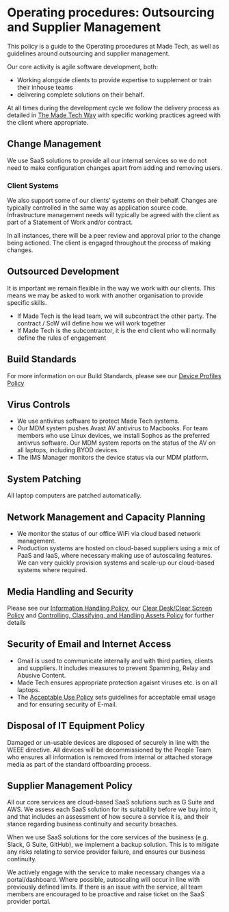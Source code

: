 # Operating procedures: Outsourcing and Supplier Management

This policy is a guide to the Operating procedures at Made Tech, as well as guidelines around outsourcing and supplier management. 

Our core activity is agile software development, both: 
- Working alongside clients to provide expertise to supplement or train their inhouse teams 
- delivering complete solutions on their behalf. 

At all times during the development cycle we follow the delivery process as detailed in [The Made Tech Way](https://github.com/madetech/way) with specific working practices agreed with the client where appropriate.

## Change Management

We use SaaS solutions to provide all our internal services so we do not need to make configuration changes apart from adding and removing users.

### Client Systems

We also support some of our clients’ systems on their behalf. Changes are typically controlled in the same way as application source code. Infrastructure management needs will typically be agreed with the client as part of a Statement of Work and/or contract.

In all instances, there will be a peer review and approval prior to the change being actioned. The client is engaged throughout the process of making changes.

## Outsourced Development

It is important we remain flexible in the way we work with our clients. This means we may be asked to work with another organisation to provide specific skills.
 - If Made Tech is the lead team, we will subcontract the other party. The contract / SoW will define how we will work together
 - If Made Tech is the subcontractor, it is the end client who will normally define the rules of engagement

## Build Standards
For more information on our Build Standards, please see our [Device Profiles Policy](company/device_profiles.md)

## Virus Controls
 - We use antivirus software to protect Made Tech systems.
 - Our MDM system pushes Avast AV antivirus to Macbooks. For team members who use Linux devices, we install Sophos as the preferred antivrus software. Our MDM system reports on the status of the AV on all laptops, including BYOD devices. 
 - The IMS Manager monitors the device status via our MDM platform.
## System Patching
All laptop computers are patched automatically.

## Network Management and Capacity Planning
 - We monitor the status of our office WiFi via cloud based network management.
 - Production systems are hosted on cloud-based suppliers using a mix of PaaS and IaaS, where necessary making use of autoscaling features. We can very quickly provision systems and scale-up our cloud-based systems where required.

## Media Handling and Security
Please see our [Information Handling Policy](link), our [Clear Desk/Clear Screen Policy](link) and [Controlling, Classifying, and Handling Assets Policy](link) for further details

## Security of Email and Internet Access
 - Gmail is used to communicate internally and with third parties, clients and suppliers. It includes measures to prevent Spamming, Relay and Abusive Content. 
 - Made Tech ensures appropriate protection agaisnt viruses etc. is on all laptops.
 - The [Acceptable Use Policy](aup.md) sets guidelines for acceptable email usage and for ensuring security of E-mail. 

## Disposal of IT Equipment Policy
Damaged or un-usable devices are disposed of securely in line with the WEEE directive.
All devices will be decommissioned by the People Team who ensures all information is removed from internal or attached storage media as part of the standard offboarding process.

## Supplier Management Policy
All our core services are cloud-based SaaS solutions such as G Suite and AWS. We assess each SaaS solution for its suitability before we buy into it, and that includes an assessment of how secure a service it is, and their stance regarding business continuity and security breaches. 

When we use SaaS solutions for the core services of the business (e.g. Slack, G Suite, GitHub), we implement a backup solution. This is to mitigate any risks relating to service provider failure, and ensures our business continuity.

We actively engage with the service to make necessary changes via a portal/dashboard. Where possible, autoscaling will occur in line with previously defined limits. If there is an issue with the service, all team members are encouraged to be proactive and raise ticket on the SaaS provider portal.
